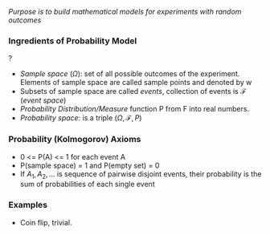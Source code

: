 *Purpose is to build mathematical models for experiments with random outcomes*

### Ingredients of Probability Model
?
- *Sample space* ($\Omega$): set of all possible outcomes of the experiment. Elements of sample space are called sample points and denoted by w
- Subsets of sample space are called *events*, collection of events is $\mathcal{F}$ (*event space*)
- *Probability Distribution/Measure* function P from F into real numbers. 
- *Probability space*: is a triple ($\Omega, \mathcal{F}, P$)

### Probability (Kolmogorov) Axioms
- 0 <= P(A) <= 1 for each event A
- P(sample space) = 1 and P(empty set) = 0
- If $A_{1}, A_{2}, \dots$ is sequence of pairwise disjoint events, their probability is the sum of probabilities of each single event

### Examples
- Coin flip, trivial.